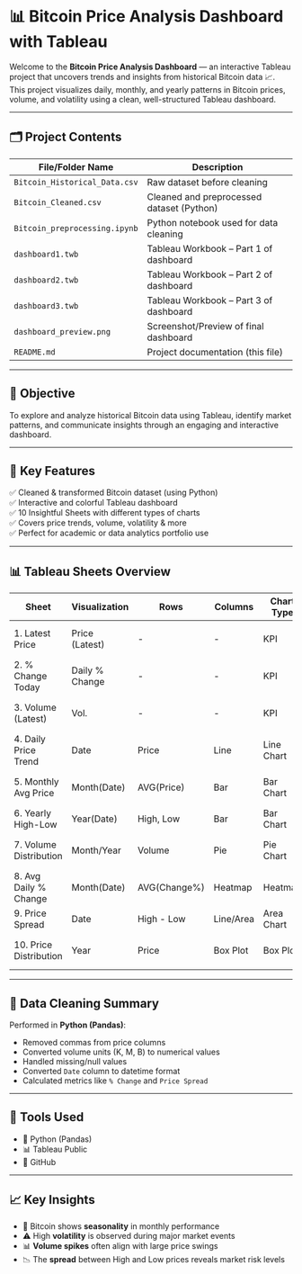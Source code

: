 # 📊 Bitcoin Price Analysis Dashboard with Tableau

Welcome to the **Bitcoin Price Analysis Dashboard** — an interactive Tableau project that uncovers trends and insights from historical Bitcoin data 📈. This project visualizes daily, monthly, and yearly patterns in Bitcoin prices, volume, and volatility using a clean, well-structured Tableau dashboard.

---

## 🗂️ Project Contents

| File/Folder Name             | Description                               |
|-----------------------------|-------------------------------------------|
| `Bitcoin_Historical_Data.csv` | Raw dataset before cleaning               |
| `Bitcoin_Cleaned.csv`         | Cleaned and preprocessed dataset (Python) |
| `Bitcoin_preprocessing.ipynb` | Python notebook used for data cleaning    |
| `dashboard1.twb`              | Tableau Workbook – Part 1 of dashboard    |
| `dashboard2.twb`              | Tableau Workbook – Part 2 of dashboard    |
| `dashboard3.twb`              | Tableau Workbook – Part 3 of dashboard    |
| `dashboard_preview.png`       | Screenshot/Preview of final dashboard     |
| `README.md`                   | Project documentation (this file)         |






---

## 🎯 Objective

To explore and analyze historical Bitcoin data using Tableau, identify market patterns, and communicate insights through an engaging and interactive dashboard.

---

## 📌 Key Features

✅ Cleaned & transformed Bitcoin dataset (using Python)  
✅ Interactive and colorful Tableau dashboard  
✅ 10 Insightful Sheets with different types of charts  
✅ Covers price trends, volume, volatility & more  
✅ Perfect for academic or data analytics portfolio use

---

## 📊 Tableau Sheets Overview

| Sheet                    | Visualization     | Rows         | Columns         | Chart Type   | Purpose                            |
|--------------------------|-------------------|--------------|------------------|--------------|------------------------------------|
| 1. Latest Price          | Price (Latest)    | -            | -                | KPI          | Shows most recent BTC price        |
| 2. % Change Today        | Daily % Change    | -            | -                | KPI          | Daily performance tracker          |
| 3. Volume (Latest)       | Vol.              | -            | -                | KPI          | Latest market volume               |
| 4. Daily Price Trend     | Date              | Price        | Line             | Line Chart   | Shows overall trend over time      |
| 5. Monthly Avg Price     | Month(Date)       | AVG(Price)   | Bar              | Bar Chart    | Monthly price comparison           |
| 6. Yearly High-Low       | Year(Date)        | High, Low    | Bar              | Bar Chart    | Yearly volatility                  |
| 7. Volume Distribution   | Month/Year        | Volume       | Pie              | Pie Chart    | Market share by time               |
| 8. Avg Daily % Change    | Month(Date)       | AVG(Change%) | Heatmap          | Heatmap      | Shows volatility patterns          |
| 9. Price Spread          | Date              | High - Low   | Line/Area        | Area Chart   | Intraday volatility                |
| 10. Price Distribution   | Year              | Price        | Box Plot         | Box Plot     | Outliers & price distribution      |

---

## 🧹 Data Cleaning Summary

Performed in **Python (Pandas)**:
- Removed commas from price columns  
- Converted volume units (K, M, B) to numerical values  
- Handled missing/null values  
- Converted `Date` column to datetime format  
- Calculated metrics like `% Change` and `Price Spread`  

---

## 🔧 Tools Used

- 🐍 Python (Pandas)  
- 📊 Tableau Public  
- 📁 GitHub  

---

## 📈 Key Insights

- 📅 Bitcoin shows **seasonality** in monthly performance  
- ⚠️ High **volatility** is observed during major market events  
- 📊 **Volume spikes** often align with large price swings  
- 📉 The **spread** between High and Low prices reveals market risk levels  

